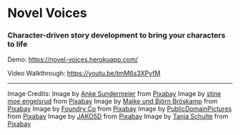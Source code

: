 # Novel Voices

### Character-driven story development to bring your characters to life

Demo: https://novel-voices.herokuapp.com/

Video Walkthrough: https://youtu.be/tmM6s3XPyfM

---

Image Credits:
Image by <a href="https://pixabay.com/users/asundermeier-448808/?utm_source=link-attribution&amp;utm_medium=referral&amp;utm_campaign=image&amp;utm_content=4065288">Anke Sundermeier</a> from <a href="https://pixabay.com/?utm_source=link-attribution&amp;utm_medium=referral&amp;utm_campaign=image&amp;utm_content=4065288">Pixabay</a>
Image by <a href="https://pixabay.com/users/smengelsrud-2344799/?utm_source=link-attribution&amp;utm_medium=referral&amp;utm_campaign=image&amp;utm_content=1311784">stine moe engelsrud</a> from <a href="https://pixabay.com/?utm_source=link-attribution&amp;utm_medium=referral&amp;utm_campaign=image&amp;utm_content=1311784">Pixabay</a>
Image by <a href="https://pixabay.com/users/Broesis-5213623/?utm_source=link-attribution&amp;utm_medium=referral&amp;utm_campaign=image&amp;utm_content=2366955">Maike und Björn Bröskamp</a> from <a href="https://pixabay.com/?utm_source=link-attribution&amp;utm_medium=referral&amp;utm_campaign=image&amp;utm_content=2366955">Pixabay</a>
Image by <a href="https://pixabay.com/users/Foundry-923783/?utm_source=link-attribution&amp;utm_medium=referral&amp;utm_campaign=image&amp;utm_content=863139">Foundry Co</a> from <a href="https://pixabay.com/?utm_source=link-attribution&amp;utm_medium=referral&amp;utm_campaign=image&amp;utm_content=863139">Pixabay</a>
Image by <a href="https://pixabay.com/users/PublicDomainPictures-14/?utm_source=link-attribution&amp;utm_medium=referral&amp;utm_campaign=image&amp;utm_content=164217">PublicDomainPictures</a> from <a href="https://pixabay.com/?utm_source=link-attribution&amp;utm_medium=referral&amp;utm_campaign=image&amp;utm_content=164217">Pixabay</a>
Image by <a href="https://pixabay.com/users/JAKO5D-2733400/?utm_source=link-attribution&amp;utm_medium=referral&amp;utm_campaign=image&amp;utm_content=1702788">JAKO5D</a> from <a href="https://pixabay.com/?utm_source=link-attribution&amp;utm_medium=referral&amp;utm_campaign=image&amp;utm_content=1702788">Pixabay</a>
Image by <a href="https://pixabay.com/users/Lockenkopf-4101190/?utm_source=link-attribution&amp;utm_medium=referral&amp;utm_campaign=image&amp;utm_content=2817112">Tanja Schulte</a> from <a href="https://pixabay.com/?utm_source=link-attribution&amp;utm_medium=referral&amp;utm_campaign=image&amp;utm_content=2817112">Pixabay</a>
